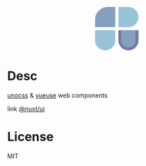 <p align="center">
<img src="./public/logo.svg" style="width:100px;" />
</p>

# Desc

[unocss](https://github.com/unocss/unocss) & [vueuse](https://github.com/vueuse/vueuse) web components

link [@nuxt/ui](https://github.com/nuxt/ui)

# License

MIT
